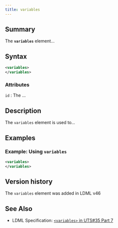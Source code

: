 ```yaml
---
title: variables
---
```


## Summary

The **`variables`** element…

## Syntax

```xml
<variables>
</variables>
```

### Attributes

`id`
:   The …

## Description

The `variables` element is used to…

## Examples

### Example: Using `variables`

```xml
<variables>
</variables>
```

## Version history

The `variables` element was added in LDML v46

<!-- ## See also

- … -->

## See Also

- LDML Specification: [`<variables>` in UTS#35 Part 7][tr35-element-variables]

[tr35-element-variables]: https://www.unicode.org/reports/tr35/tr35-keyboards.html#element-variables

